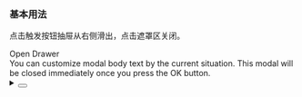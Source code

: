 ### 基本用法

点击触发按钮抽屉从右侧滑出，点击遮罩区关闭。

<div class="cell-demo vp-raw">
  <yc-checkbox-group
    v-model="custom"
    :options="['hide header', 'hide footer', 'hide cancel']" />
  <div :style="{ marginTop: '20px' }">
    <yc-button
      type="primary"
      @click="handleClick"
      >Open Drawer</yc-button
    >
  </div>
  <yc-drawer
    :width="340"
    :header="!custom.includes('hide header')"
    :footer="!custom.includes('hide footer')"
    :hide-cancel="custom.includes('hide cancel')"
    :visible="visible"
    @ok="handleOk"
    @cancel="handleCancel"
    >
    <template #header>
      <span>Header and title</span>
    </template>
    <div>
      You can customize modal body text by the current situation. This modal
      will be closed immediately once you press the OK button.
    </div>
  </yc-drawer>
</div>

<script setup>
import { ref } from 'vue';
const visible = ref(false);
const custom = ref([]);

const handleClick = () => {
  visible.value = true;
};
const handleOk = () => {
  visible.value = false;
};
const handleCancel = () => {
  visible.value = false;
};
</script>

<details>
<summary>
 <button class="code-btn"  >
    <icon-code />
 </button>
</summary>

```vue
<template>
  <yc-checkbox-group
    v-model="custom"
    :options="['hide header', 'hide footer', 'hide cancel']" />
  <div :style="{ marginTop: '20px' }">
    <yc-button
      type="primary"
      @click="handleClick"
      >Open Drawer</yc-button
    >
  </div>
  <yc-drawer
    :width="340"
    :header="!custom.includes('hide header')"
    :footer="!custom.includes('hide footer')"
    :hide-cancel="custom.includes('hide cancel')"
    :visible="visible"
    @ok="handleOk"
    @cancel="handleCancel">
    <template #header>
      <span>Header and title</span>
    </template>
    <div>
      You can customize modal body text by the current situation. This modal
      will be closed immediately once you press the OK button.
    </div>
  </yc-drawer>
</template>

<script setup>
import { ref } from 'vue';
const visible = ref(false);
const custom = ref([]);

const handleClick = () => {
  visible.value = true;
};
const handleOk = () => {
  visible.value = false;
};
const handleCancel = () => {
  visible.value = false;
};
</script>
```

</details>
